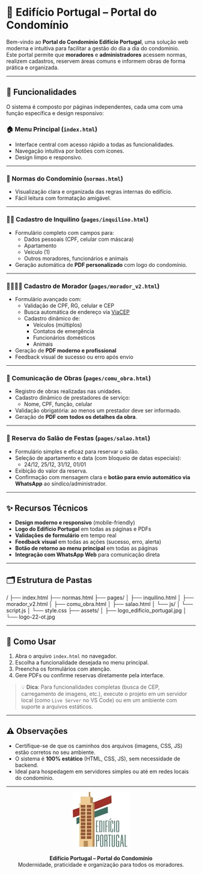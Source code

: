 # 🏢 Edifício Portugal – Portal do Condomínio

Bem-vindo ao **Portal do Condomínio Edifício Portugal**, uma solução web moderna e intuitiva para facilitar a gestão do dia a dia do condomínio.  
Este portal permite que **moradores** e **administradores** acessem normas, realizem cadastros, reservem áreas comuns e informem obras de forma prática e organizada.

---

## 🌟 Funcionalidades

O sistema é composto por páginas independentes, cada uma com uma função específica e design responsivo:

### 🏠 Menu Principal (`index.html`)
- Interface central com acesso rápido a todas as funcionalidades.
- Navegação intuitiva por botões com ícones.
- Design limpo e responsivo.

---

### 📜 Normas do Condomínio (`normas.html`)
- Visualização clara e organizada das regras internas do edifício.
- Fácil leitura com formatação amigável.

---

### 🧑‍💼 Cadastro de Inquilino (`pages/inquilino.html`)
- Formulário completo com campos para:
  - Dados pessoais (CPF, celular com máscara)
  - Apartamento
  - Veículo (1)
  - Outros moradores, funcionários e animais
- Geração automática de **PDF personalizado** com logo do condomínio.

---

### 👨‍👩‍👧‍👦 Cadastro de Morador (`pages/morador_v2.html`)
- Formulário avançado com:
  - Validação de CPF, RG, celular e CEP
  - Busca automática de endereço via [ViaCEP](https://viacep.com.br)
  - Cadastro dinâmico de:
    - Veículos (múltiplos)
    - Contatos de emergência
    - Funcionários domésticos
    - Animais
- Geração de **PDF moderno e profissional**
- Feedback visual de sucesso ou erro após envio

---

### 🔨 Comunicação de Obras (`pages/comu_obra.html`)
- Registro de obras realizadas nas unidades.
- Cadastro dinâmico de prestadores de serviço:
  - Nome, CPF, função, celular
- Validação obrigatória: ao menos um prestador deve ser informado.
- Geração de **PDF com todos os detalhes da obra**.

---

### 🎉 Reserva do Salão de Festas (`pages/salao.html`)
- Formulário simples e eficaz para reservar o salão.
- Seleção de apartamento e data (com bloqueio de datas especiais):
  - 24/12, 25/12, 31/12, 01/01
- Exibição do valor da reserva.
- Confirmação com mensagem clara e **botão para envio automático via WhatsApp** ao síndico/administrador.

---

## ✨ Recursos Técnicos

- **Design moderno e responsivo** (mobile-friendly)
- **Logo do Edifício Portugal** em todas as páginas e PDFs
- **Validações de formulário** em tempo real
- **Feedback visual** em todas as ações (sucesso, erro, alerta)
- **Botão de retorno ao menu principal** em todas as páginas
- **Integração com WhatsApp Web** para comunicação direta

---

## 🗂️ Estrutura de Pastas
/
├── index.html
├── normas.html
├── pages/
│ ├── inquilino.html
│ ├── morador_v2.html
│ ├── comu_obra.html
│ ├── salao.html
│ └── js/
│ └── script.js
│ └── style.css
├── assets/
│ ├── logo_edificio_portugal.jpg
│ └── logo-22-ot.jpg


---

## 🚀 Como Usar

1. Abra o arquivo `index.html` no navegador.
2. Escolha a funcionalidade desejada no menu principal.
3. Preencha os formulários com atenção.
4. Gere PDFs ou confirme reservas diretamente pela interface.

> 💡 **Dica**: Para funcionalidades completas (busca de CEP, carregamento de imagens, etc.), execute o projeto em um servidor local (como `Live Server` no VS Code) ou em um ambiente com suporte a arquivos estáticos.

---

## ⚠️ Observações

- Certifique-se de que os caminhos dos arquivos (imagens, CSS, JS) estão corretos no seu ambiente.
- O sistema é **100% estático** (HTML, CSS, JS), sem necessidade de backend.
- Ideal para hospedagem em servidores simples ou até em redes locais do condomínio.

---


<div align="center">
  <img src="assets/logo_edificio_portugal.jpg" alt="Logo Edifício Portugal" width="150" />
  <p><strong>Edifício Portugal – Portal do Condomínio</strong><br>Modernidade, praticidade e organização para todos os moradores.</p>
</div>